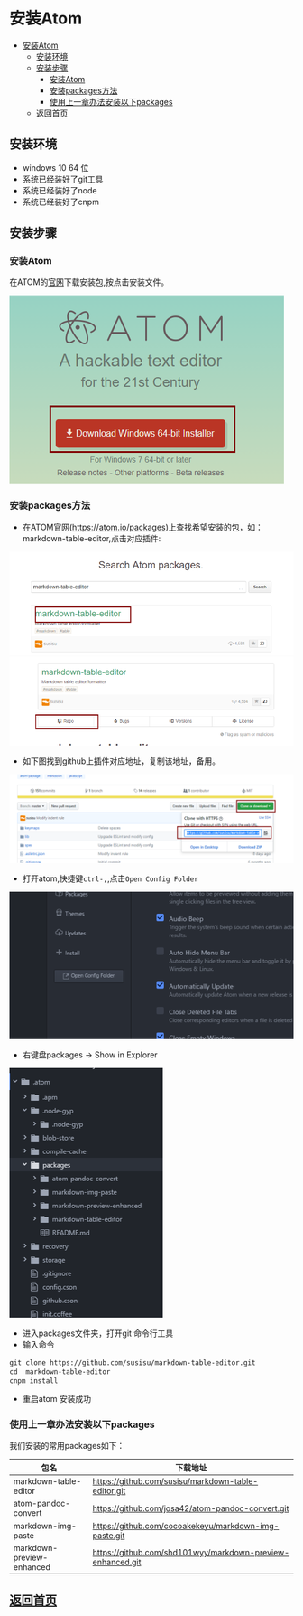 # 安装Atom

<!-- @import "[TOC]" {cmd="toc" depthFrom=1 depthTo=6 orderedList=false} -->
<!-- code_chunk_output -->

* [安装Atom](#安装atom)
	* [安装环境](#安装环境)
	* [安装步骤](#安装步骤)
		* [安装Atom](#安装atom-1)
		* [安装packages方法](#安装packages方法)
		* [使用上一章办法安装以下packages](#使用上一章办法安装以下packages)
	* [返回首页](#返回首页readmemd)

<!-- /code_chunk_output -->


## 安装环境
 * windows 10 64 位
 * 系统已经装好了git工具
 * 系统已经装好了node
 * 系统已经装好了cnpm
## 安装步骤
### 安装Atom
 在ATOM的[官网](https://atom.io/)下载安装包,按点击安装文件。

 ![](assets/markdown-img-paste-2017081221184694.png)

### 安装packages方法
  * 在ATOM官网(https://atom.io/packages)上查找希望安装的包，如：markdown-table-editor,点击对应插件:

  ![](assets/markdown-img-paste-2017081221424133.png)
  ![](assets/markdown-img-paste-20170812214304404.png)
  * 如下图找到github上插件对应地址，复制该地址，备用。

  ![](assets/markdown-img-paste-20170812214407590.png)
  * 打开atom,快捷键`ctrl-,`,点击`Open Config Folder`

  ![](assets/markdown-img-paste-20170812214716570.png)
  * 右键盘packages -> Show in Explorer

  ![](assets/markdown-img-paste-20170812214907233.png)
  * 进入packages文件夹，打开git 命令行工具
  * 输入命令
  ```
  git clone https://github.com/susisu/markdown-table-editor.git
  cd  markdown-table-editor
  cnpm install
  ```
  * 重启atom 安装成功


### 使用上一章办法安装以下packages
 我们安装的常用packages如下：

|           包名            |                          下载地址                          |
| ------------------------- | ---------------------------------------------------------- |
| markdown-table-editor     | https://github.com/susisu/markdown-table-editor.git        |
| atom-pandoc-convert       | https://github.com/josa42/atom-pandoc-convert.git          |
| markdown-img-paste        | https://github.com/cocoakekeyu/markdown-img-paste.git      |
| markdown-preview-enhanced | https://github.com/shd101wyy/markdown-preview-enhanced.git |



## [返回首页](/readme.md)
